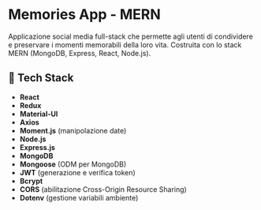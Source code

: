 # Memories App - MERN

Applicazione social media full-stack che permette agli utenti di condividere e preservare i momenti memorabili della loro vita. Costruita con lo stack MERN (MongoDB, Express, React, Node.js).

## 🚀 Tech Stack

- **React**
- **Redux**
- **Material-UI**
- **Axios**
- **Moment.js** (manipolazione date)
- **Node.js**
- **Express.js**
- **MongoDB**
- **Mongoose** (ODM per MongoDB)
- **JWT** (generazione e verifica token)
- **Bcrypt**
- **CORS** (abilitazione Cross-Origin Resource Sharing)
- **Dotenv** (gestione variabili ambiente)
